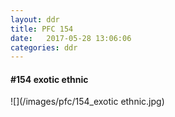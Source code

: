 ```yaml
---
layout: ddr
title: PFC 154
date:   2017-05-28 13:06:06
categories: ddr
---
```


#### **#154** exotic ethnic
![](/images/pfc/154_exotic ethnic.jpg)

